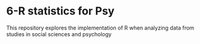 # 6-R statistics for Psy
 This repository explores the implementation of R when analyzing data from studies in social sciences and psychology
